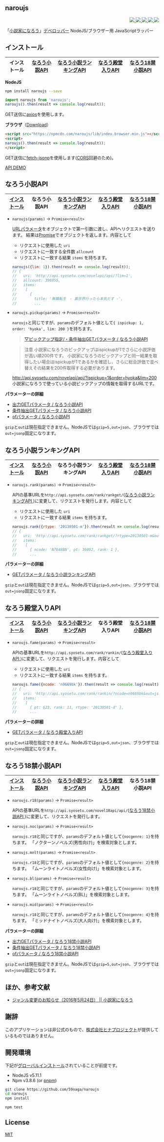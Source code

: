 naroujs
---

<p align="right">
  <a href="https://npmjs.org/package/naroujs">
    <img src="https://img.shields.io/npm/v/naroujs.svg?style=flat-square">
  </a>
  <a href="https://travis-ci.org/59naga/naroujs">
    <img src="http://img.shields.io/travis/59naga/naroujs.svg?style=flat-square">
  </a>
  <a href="https://codeclimate.com/github/59naga/naroujs/coverage">
    <img src="https://img.shields.io/codeclimate/github/59naga/naroujs.svg?style=flat-square">
  </a>
  <a href="https://codeclimate.com/github/59naga/naroujs">
    <img src="https://img.shields.io/codeclimate/coverage/github/59naga/naroujs.svg?style=flat-square">
  </a>
  <a href="https://gemnasium.com/59naga/naroujs">
    <img src="https://img.shields.io/gemnasium/59naga/naroujs.svg?style=flat-square">
  </a>
</p>

「[小説家になろう](http://syosetu.com/)」[デベロッパー](http://dev.syosetu.com/) NodeJS/ブラウザー用 JavaScriptラッパー

インストール
---

| インストール | [なろう小説API] | [なろう小説ランキングAPI] | [なろう殿堂入りAPI] | [なろう18禁小説API] |
|---|---|---|---|---|

**NodeJS**
```bash
npm install naroujs --save
```

```js
import naroujs from 'naroujs';
naroujs().then(result => console.log(result));
```

GET送信に[axios](https://github.com/mzabriskie/axios)を使用します。

**ブラウザ**（[Download](https://npmcdn.com/naroujs/lib/index.browser.min.js)）
```html
<script src="https://npmcdn.com/naroujs/lib/index.browser.min.js"></script>
<script>
naroujs().then(result => console.log(result));
</script>
```

GET送信に[fetch-jsonp](https://github.com/camsong/fetch-jsonp)を使用します([CORS](https://developer.mozilla.org/ja/docs/HTTP_access_control)回避のため)。

[API DEMO](http://jsdo.it/59naga/naroujs)

なろう小説API
---

| [インストール] | なろう小説API | [なろう小説ランキングAPI] | [なろう殿堂入りAPI] | [なろう18禁小説API] |
|---|---|---|---|---|

* `naroujs(params)` -> `Promise<result>`

  [URLパラメータ](#パラメーターの詳細)をオブジェクトで第一引数に渡し、APIへリクエストを送ります。
  結果は[Promise](https://developer.mozilla.org/ja/docs/Web/JavaScript/Reference/Global_Objects/Promise)でオブジェクトを返します。内容として
   * リクエストに使用した `uri`
   * リクエストに一致する全件数 `allcount`
   * リクエストに一致する結果 `items`
  を持ちます。

  ```js
  naroujs({lim: 1}).then(result => console.log(result));
  // {
  //   uri: 'http://api.syosetu.com/novelapi/api/?lim=1',
  //   allcount: 396955,
  //   items:
  //    [
  //      {
  //        title: '無職転生　- 異世界行ったら本気だす -',
  //        ...
  ```

* `naroujs.pickup(params)` -> `Promise<result>`

  `naroujs`と同じですが、`params`のデフォルト値として`{ ispickup: 1, order: 'hyoka', lim: 200 }`を持ちます。
  > [▽ピックアップ指定/・条件抽出GETパラメータ / なろう小説API](http://dev.syosetu.com/man/api/#link5)

  > 注意
  小説家になろうのピックアップはispickupが1でさらに小説評価が高い順200件です。
  小説家になろうのピックアップと同一結果を取得したい場合はispickupが1であるかを確認し、さらに総合評価で並べ替えその結果を200件取得する必要があります。
  >
  http://api.syosetu.com/novelapi/api/?ispickup=1&order=hyoka&lim=200
  小説家になろうで使っている小説ピックアップの情報を取得するURLです。

<a name="パラメーターの詳細"></a>
**パラメーターの詳細**

 - [出力GETパラメータ / なろう小説API](http://dev.syosetu.com/man/api/#link3)
 - [条件抽出GETパラメータ / なろう小説API](http://dev.syosetu.com/man/api/#link5)
 - [ofパラメータ / なろう小説API](http://dev.syosetu.com/man/api/#of_parm)

`gzip`と`out`は現在指定できません。NodeJSでは`gzip=5,out=json`、ブラウザでは`out=jsonp`固定になります。

なろう小説ランキングAPI
---

| [インストール] | [なろう小説API] | なろう小説ランキングAPI | [なろう殿堂入りAPI] | [なろう18禁小説API] |
|---|---|---|---|---|

* `naroujs.rank(params)` -> `Promise<result>`

  APIの基準URLを`http://api.syosetu.com/rank/rankget/`([なろう小説ランキングAPI
  ](http://api.syosetu.com/rank/rankget/?rtype=20130501-m))に変更して、リクエストを発行します。内容として
   * リクエストに使用した `uri`
   * リクエストに一致する結果 `items`
  を持ちます。

  ```js
  naroujs.rank({rtype: '20130501-m'}).then(result => console.log(result));
  // {
  //   uri: 'http://api.syosetu.com/rank/rankget/?rtype=20130501-m&out=json&gzip=5',
  //   items:
  //    [
  //      { ncode: 'N7648BN', pt: 36092, rank: 1 },
  //      ...
  ```

**パラメーターの詳細**

 - [GETパラメータ / なろう小説ランキングAPI](http://dev.syosetu.com/man/rankapi/#link3)

`gzip`と`out`は現在指定できません。NodeJSでは`gzip=5,out=json`、ブラウザでは`out=jsonp`固定になります。

なろう殿堂入りAPI
---

| [インストール] | [なろう小説API] | [なろう小説ランキングAPI] | なろう殿堂入りAPI | [なろう18禁小説API] |
|---|---|---|---|---|

* `naroujs.fame(params)` -> `Promise<result>`

  APIの基準URLを`http://api.syosetu.com/rank/rankin/`([なろう殿堂入りAPI
  ](http://api.syosetu.com/rank/rankin/?ncode=n9669bk))に変更して、リクエストを発行します。内容として
   * リクエストに使用した `uri`
   * リクエストに一致する結果 `items`
  を持ちます。

  ```js
  naroujs.fame({ncode: 'n9669bk'}).then(result => console.log(result));
  // {
  //   uri: 'http://api.syosetu.com/rank/rankin/?ncode=n9669bk&out=json&gzip=5',
  //   items:
  //    [
  //      { pt: 623, rank: 11, rtype: '20130501-d' },
  //      ...
  ```

**パラメーターの詳細**

 - [GETパラメータ / なろう殿堂入りAPI](http://dev.syosetu.com/man/rankinapi/#link3)

`gzip`と`out`は現在指定できません。NodeJSでは`gzip=5,out=json`、ブラウザでは`out=jsonp`固定になります。

なろう18禁小説API
---

| [インストール] | [なろう小説API] | [なろう小説ランキングAPI] | [なろう殿堂入りAPI] | なろう18禁小説API |
|---|---|---|---|---|

 * `naroujs.r18(params)` -> `Promise<result>`

   APIの基準URLを`http://api.syosetu.com/novel18api/api/`([なろう18禁小説API
   ](http://api.syosetu.com/novel18api/api/))に変更して、リクエストを発行します。

 * `naroujs.noc(params)` -> `Promise<result>`

   `naroujs.r18`と同じですが、`params`のデフォルト値として`{nocgenre: 1}`を持ちます。
   「ノクターンノベルズ(男性向け)」を検索対象とします。

 * `naroujs.mnlt(params)` -> `Promise<result>`

   `naroujs.r18`と同じですが、`params`のデフォルト値として`{nocgenre: 2}`を持ちます。
   「ムーンライトノベルズ(女性向け)」を検索対象とします。

 * `naroujs.bl(params)` -> `Promise<result>`

   `naroujs.r18`と同じですが、`params`のデフォルト値として`{nocgenre: 3}`を持ちます。
   「ムーンライトノベルズ(BL)」を検索対象とします。

 * `naroujs.mid(params)` -> `Promise<result>`

   `naroujs.r18`と同じですが、`params`のデフォルト値として`{nocgenre: 4}`を持ちます。
   「ミッドナイトノベルズ(大人向け)」を検索対象とします。

**パラメーターの詳細**

 - [出力GETパラメータ / なろう18禁小説API](http://dev.syosetu.com/xman/api/#link3)
 - [条件抽出GETパラメータ / なろう18禁小説API](http://dev.syosetu.com/xman/api/#link5)
 - [ofパラメータ / なろう18禁小説API](http://dev.syosetu.com/xman/api/#of_parm)

`gzip`と`out`は現在指定できません。NodeJSでは`gzip=5,out=json`、ブラウザでは`out=jsonp`固定になります。

ほか、参考文献
---
 - [ジャンル変更のお知らせ（2016年5月24日） || 小説家になろう](http://syosetu.com/teaser/genre/)

謝辞
---
このアプリケーションは非公式のもので、[株式会社ヒナプロジェクト](http://hinaproject.co.jp/)が提供しているものではありません。

開発環境
---
下記が[グローバルインストール](https://github.com/creationix/nvm#readme)されていることが前提です。
* NodeJS v5.11.1
* Npm v3.8.6 (or [pnpm](https://github.com/rstacruz/pnpm))

```bash
git clone https://github.com/59naga/naroujs
cd naroujs
npm install

npm test
```

License
---
[MIT](http://59naga.mit-license.org/)


[インストール]: README.md#インストール
[なろう小説API]: README.md#なろう小説api
[なろう小説ランキングAPI]: README.md#なろう小説ランキングapi
[なろう殿堂入りAPI]: README.md#なろう殿堂入りapi
[なろう18禁小説API]: README.md#なろう18禁小説api
